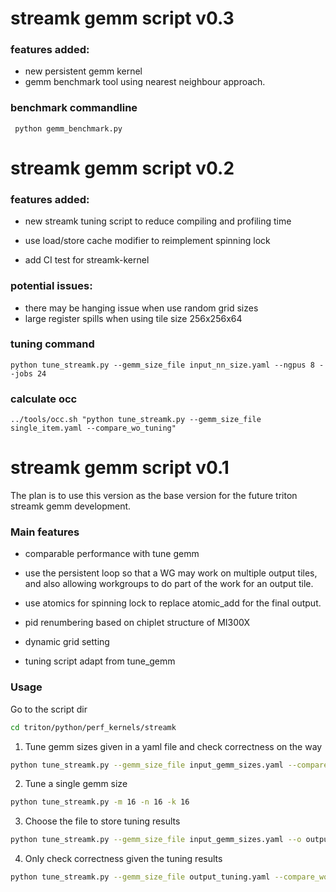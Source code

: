 # streamk gemm script v0.3

### features added:

- new persistent gemm kernel
- gemm benchmark tool using nearest neighbour approach.

### benchmark commandline

```
 python gemm_benchmark.py
```

# streamk gemm script v0.2

### features added:

- new streamk tuning script to reduce compiling and profiling time

- use load/store cache modifier to reimplement spinning lock

- add CI test for streamk-kernel

### potential issues:

- there may be hanging issue when use random grid sizes
- large register spills when using tile size 256x256x64

### tuning command

```
python tune_streamk.py --gemm_size_file input_nn_size.yaml --ngpus 8 --jobs 24
```

### calculate occ

```
../tools/occ.sh "python tune_streamk.py --gemm_size_file single_item.yaml --compare_wo_tuning"
```

# streamk gemm script v0.1

The plan is to use this version as the base version for the future triton streamk gemm development.

### Main features
- comparable performance with tune gemm

- use the persistent loop so that a WG may work on multiple output tiles, and also allowing workgroups to do part of the work for an output tile.

- use atomics for spinning lock to replace atomic_add for the final output.

- pid renumbering based on chiplet structure of MI300X

- dynamic grid setting

- tuning script adapt from tune_gemm

### Usage

Go to the script dir
```bash
cd triton/python/perf_kernels/streamk
```

1. Tune gemm sizes given in a yaml file and check correctness on the way
```bash
python tune_streamk.py --gemm_size_file input_gemm_sizes.yaml --compare
```

2. Tune a single gemm size
```bash
python tune_streamk.py -m 16 -n 16 -k 16
```

3. Choose the file to store tuning results
```bash
python tune_streamk.py --gemm_size_file input_gemm_sizes.yaml --o output_tuning.yaml
```

4. Only check correctness given the tuning results
```bash
python tune_streamk.py --gemm_size_file output_tuning.yaml --compare_wo_tuning
```
